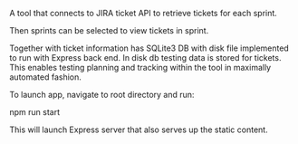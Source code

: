 A tool that connects to JIRA ticket API to retrieve tickets for each sprint.

Then sprints can be selected to view tickets in sprint.

Together with ticket information has SQLite3 DB with disk file implemented
to run with Express back end.
In disk db testing data is stored for tickets.
This enables testing planning and tracking within the tool in maximally
automated fashion.

To launch app, navigate to root directory and run:

npm run start

This will launch Express server that also serves up the static content.
